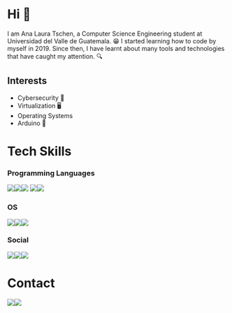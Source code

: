# Hi :herb:

I am Ana Laura Tschen, a Computer Science Engineering student at Universidad del Valle de Guatemala. :grin: I started learning how to code by myself in 2019. Since then, I have learnt about many tools and technologies that have caught my attention. 🔍

## Interests
* Cybersecurity :closed_lock_with_key:
* Virtualization 🖥️
* Operating Systems
* Arduino 🤖

# Tech Skills

### Programming Languages
<img src="https://img.shields.io/badge/C%2B%2B-00599C?style=for-the-badge&logo=c%2B%2B&logoColor=white" /><img src="https://img.shields.io/badge/Python-FFD43B?style=for-the-badge&logo=python&logoColor=blue"/><img src="https://img.shields.io/badge/java-%23ED8B00.svg?style=for-the-badge&logo=openjdk&logoColor=white"/> <img src="https://img.shields.io/badge/c-%2300599C.svg?style=for-the-badge&logo=c&logoColor=white"/><img src="https://img.shields.io/badge/kotlin-%237F52FF.svg?style=for-the-badge&logo=kotlin&logoColor=white"/>

### OS
<img src="https://img.shields.io/badge/Arch_Linux-1793D1?style=for-the-badge&logo=arch-linux&logoColor=white"/><img src="https://img.shields.io/badge/Debian-A81D33?style=for-the-badge&logo=debian&logoColor=white"/><img src="https://img.shields.io/badge/Windows-0078D6?style=for-the-badge&logo=windows&logoColor=white"/>

### Social
<a href="https://www.codewars.com/users/Tschen17"/><img src="https://img.shields.io/badge/Codewars-B1361E?style=for-the-badge&logo=Codewars&logoColor=white"/></a><a href="https://www.hackerrank.com/tschen17"><img src="https://img.shields.io/badge/-Hackerrank-2EC866?style=for-the-badge&logo=HackerRank&logoColor=white"></a><a href="https://leetcode.com/tschen17/"><img src="https://img.shields.io/badge/-LeetCode-FFA116?style=for-the-badge&logo=LeetCode&logoColor=black"></a>


# Contact

<img src="https://img.shields.io/badge/Gmail-D14836?style=for-the-badge&logo=gmail&logoColor=white" /><img src="https://img.shields.io/badge/LinkedIn-0077B5?style=for-the-badge&logo=linkedin&logoColor=white" /> 

